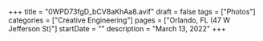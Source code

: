 +++
title = "0WPD73fgD_bCV8aKhAa8.avif"
draft = false
tags = ["Photos"]
categories = ["Creative Engineering"]
pages = ["Orlando, FL (47 W Jefferson St)"]
startDate = ""
description = "March 13, 2022"
+++
